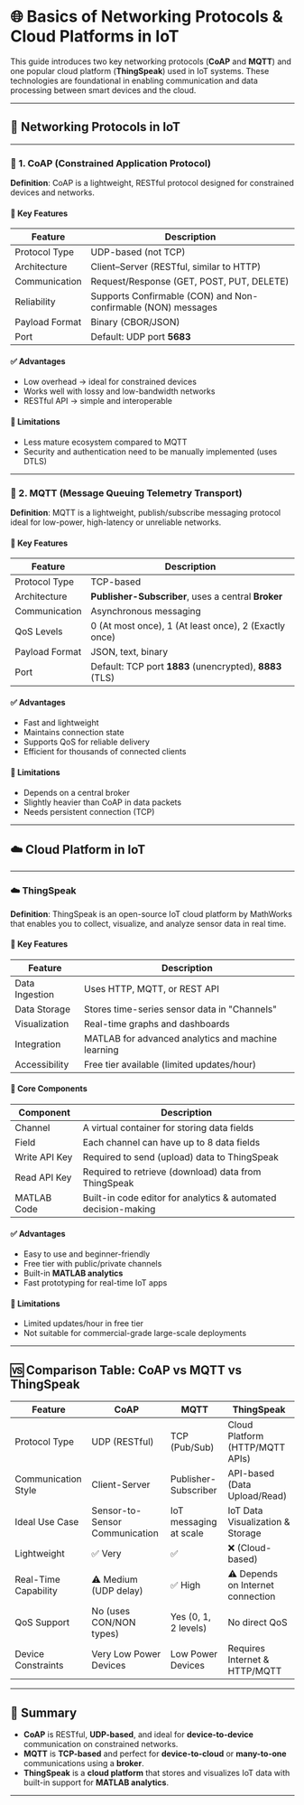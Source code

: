 # 🌐 Basics of Networking Protocols & Cloud Platforms in IoT

This guide introduces two key networking protocols (**CoAP** and **MQTT**) and one popular cloud platform (**ThingSpeak**) used in IoT systems. These technologies are foundational in enabling communication and data processing between smart devices and the cloud.

---

## 📡 Networking Protocols in IoT

---

### 🔗 1. CoAP (Constrained Application Protocol)

**Definition**:
CoAP is a lightweight, RESTful protocol designed for constrained devices and networks.

#### 🧾 Key Features

| Feature        | Description                                                   |
| -------------- | ------------------------------------------------------------- |
| Protocol Type  | UDP-based (not TCP)                                           |
| Architecture   | Client–Server (RESTful, similar to HTTP)                      |
| Communication  | Request/Response (GET, POST, PUT, DELETE)                     |
| Reliability    | Supports Confirmable (CON) and Non-confirmable (NON) messages |
| Payload Format | Binary (CBOR/JSON)                                            |
| Port           | Default: UDP port **5683**                                    |

#### ✅ Advantages

* Low overhead → ideal for constrained devices
* Works well with lossy and low-bandwidth networks
* RESTful API → simple and interoperable

#### 🚫 Limitations

* Less mature ecosystem compared to MQTT
* Security and authentication need to be manually implemented (uses DTLS)

---

### 📩 2. MQTT (Message Queuing Telemetry Transport)

**Definition**:
MQTT is a lightweight, publish/subscribe messaging protocol ideal for low-power, high-latency or unreliable networks.

#### 🧾 Key Features

| Feature        | Description                                              |
| -------------- | -------------------------------------------------------- |
| Protocol Type  | TCP-based                                                |
| Architecture   | **Publisher-Subscriber**, uses a central **Broker**      |
| Communication  | Asynchronous messaging                                   |
| QoS Levels     | 0 (At most once), 1 (At least once), 2 (Exactly once)    |
| Payload Format | JSON, text, binary                                       |
| Port           | Default: TCP port **1883** (unencrypted), **8883** (TLS) |

#### ✅ Advantages

* Fast and lightweight
* Maintains connection state
* Supports QoS for reliable delivery
* Efficient for thousands of connected clients

#### 🚫 Limitations

* Depends on a central broker
* Slightly heavier than CoAP in data packets
* Needs persistent connection (TCP)

---

## ☁️ Cloud Platform in IoT

---

### ☁️ ThingSpeak

**Definition**:
ThingSpeak is an open-source IoT cloud platform by MathWorks that enables you to collect, visualize, and analyze sensor data in real time.

#### 🧾 Key Features

| Feature        | Description                                        |
| -------------- | -------------------------------------------------- |
| Data Ingestion | Uses HTTP, MQTT, or REST API                       |
| Data Storage   | Stores time-series sensor data in "Channels"       |
| Visualization  | Real-time graphs and dashboards                    |
| Integration    | MATLAB for advanced analytics and machine learning |
| Accessibility  | Free tier available (limited updates/hour)         |

#### 🔧 Core Components

| Component     | Description                                                    |
| ------------- | -------------------------------------------------------------- |
| Channel       | A virtual container for storing data fields                    |
| Field         | Each channel can have up to 8 data fields                      |
| Write API Key | Required to send (upload) data to ThingSpeak                   |
| Read API Key  | Required to retrieve (download) data from ThingSpeak           |
| MATLAB Code   | Built-in code editor for analytics & automated decision-making |

#### ✅ Advantages

* Easy to use and beginner-friendly
* Free tier with public/private channels
* Built-in **MATLAB analytics**
* Fast prototyping for real-time IoT apps

#### 🚫 Limitations

* Limited updates/hour in free tier
* Not suitable for commercial-grade large-scale deployments

---

## 🆚 Comparison Table: CoAP vs MQTT vs ThingSpeak

| Feature              | CoAP                           | MQTT                   | ThingSpeak                        |
| -------------------- | ------------------------------ | ---------------------- | --------------------------------- |
| Protocol Type        | UDP (RESTful)                  | TCP (Pub/Sub)          | Cloud Platform (HTTP/MQTT APIs)   |
| Communication Style  | Client-Server                  | Publisher-Subscriber   | API-based (Data Upload/Read)      |
| Ideal Use Case       | Sensor-to-Sensor Communication | IoT messaging at scale | IoT Data Visualization & Storage  |
| Lightweight          | ✅ Very                         | ✅                      | ❌ (Cloud-based)                   |
| Real-Time Capability | ⚠️ Medium (UDP delay)          | ✅ High                 | ⚠️ Depends on Internet connection |
| QoS Support          | No (uses CON/NON types)        | Yes (0, 1, 2 levels)   | No direct QoS                     |
| Device Constraints   | Very Low Power Devices         | Low Power Devices      | Requires Internet & HTTP/MQTT     |

---

## 📘 Summary

* **CoAP** is RESTful, **UDP-based**, and ideal for **device-to-device** communication on constrained networks.
* **MQTT** is **TCP-based** and perfect for **device-to-cloud** or **many-to-one** communications using a **broker**.
* **ThingSpeak** is a **cloud platform** that stores and visualizes IoT data with built-in support for **MATLAB analytics**.

---
